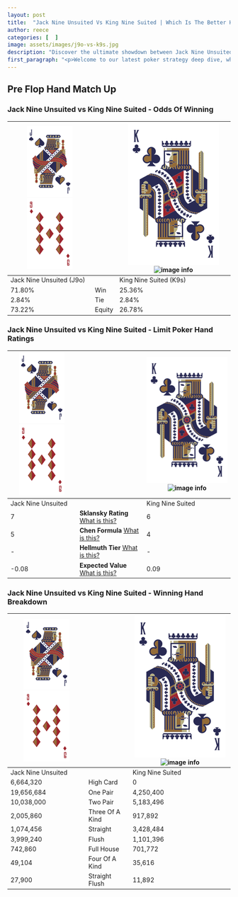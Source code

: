 ```yaml
---
layout: post
title:  "Jack Nine Unsuited Vs King Nine Suited | Which Is The Better Hand In Poker? A Complete Guide"
author: reece
categories: [  ]
image: assets/images/j9o-vs-k9s.jpg
description: "Discover the ultimate showdown between Jack Nine Unsuited and King Nine Suited in poker! Uncover the odds, strategies, and scenarios where one hand triumphs over the other. Get ready to up your poker game with this thrilling analysis."
first_paragraph: "<p>Welcome to our latest poker strategy deep dive, where we're pitting two distinct hands against each other in a high-stakes showdown: Jack Nine Unsuited vs King Nine Suited.</p><p>In the dynamic world of poker, every decision counts, and knowing which hand holds the upper hand is key to your success at the table.</p><p>In this article, we'll dissect these two hands, explore the scenarios where one dominates the other, and equip you with the knowledge to make strategic choices that can tip the odds in your favor.</p><p>Get ready to unravel the intriguing dynamics of these poker hands and elevate your game to new heights.</p>"
---
```




[comment]: # (sp0)

## Pre Flop Hand Match Up

<div class="table hand-ratings" markdown="1"> 



### Jack Nine Unsuited vs King Nine Suited - Odds Of Winning


    
| ![image info](assets/images/hand1/J.png) ![image info](assets/images/hand1/9o.png) |  | ![image info](assets/images/hand2/K.png) ![image info](assets/images/hand2/9s.png) |
| -------- | -------- | -------- |
| Jack Nine Unsuited (J9o) |  | King Nine Suited (K9s) |
| 71.80% | Win | 25.36% |
| 2.84% | Tie | 2.84% |
| 73.22% | Equity | 26.78% |




[comment]: # (sp1)



### Jack Nine Unsuited vs King Nine Suited - Limit Poker Hand Ratings


    
| ![image info](assets/images/hand1/J.png) ![image info](assets/images/hand1/9o.png) |  | ![image info](assets/images/hand2/K.png) ![image info](assets/images/hand2/9s.png) |
| -------- | -------- | -------- |
| Jack Nine Unsuited |  | King Nine Suited |
| 7 | **Sklansky Rating** [What is this?](/sklansky-rating-explained) | 6 |
| 5 | **Chen Formula** [What is this?](/chen-formula-explained) | 4 |
| - | **Hellmuth Tier** [What is this?](/Hellmuth-tier-explained) | - |
| -0.08 | **Expected Value** [What is this?](/expected-value-explained) | 0.09 |




[comment]: # (sp2)



### Jack Nine Unsuited vs King Nine Suited - Winning Hand Breakdown


    
| ![image info](assets/images/hand1/J.png) ![image info](assets/images/hand1/9o.png) |  | ![image info](assets/images/hand2/K.png) ![image info](assets/images/hand2/9s.png) |
| -------- | -------- | -------- |
| Jack Nine Unsuited |  | King Nine Suited |
| 6,664,320 | High Card | 0 |
| 19,656,684 | One Pair | 4,250,400 |
| 10,038,000 | Two Pair | 5,183,496 |
| 2,005,860 | Three Of A Kind | 917,892 |
| 1,074,456 | Straight | 3,428,484 |
| 3,999,240 | Flush | 1,101,396 |
| 742,860 | Full House | 701,772 |
| 49,104 | Four Of A Kind | 35,616 |
| 27,900 | Straight Flush | 11,892 |




[comment]: # (sp3)



</div>

[comment]: # (sp4)



[comment]: # (sp5)

